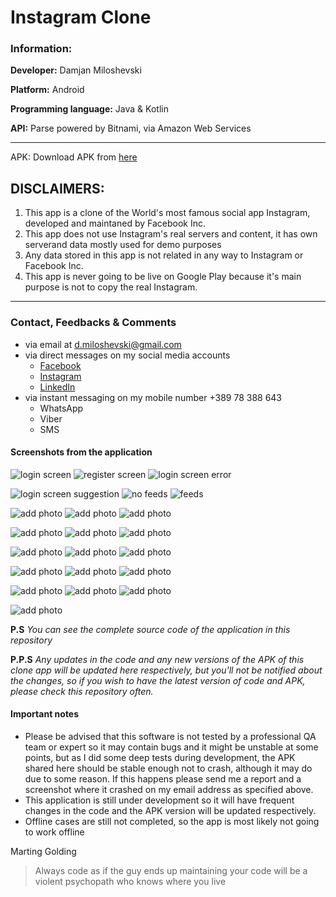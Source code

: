 # Instagram Clone #

### Information: ###
**Developer:** Damjan Miloshevski

**Platform:** Android

**Programming language:** Java & Kotlin

**API:** Parse powered by Bitnami, via Amazon Web Services

-------------------------------------------------------------------
APK: Download APK from [ here ](https://example.com)

## DISCLAIMERS: ##
1. This app is a clone of the World's most famous social app Instagram, developed and maintaned by Facebook Inc.
2. This app does not use Instagram's real servers and content, it has own serverand data mostly used for demo purposes
3. Any data stored in this app is not related in any way to Instagram or Facebook Inc.
4. This app is never going to be live on Google Play because it\'s main purpose is not to copy the real Instagram.
----------------------------------------------------------------------

### Contact, Feedbacks & Comments ###
- via email at d.miloshevski@gmail.com
- via direct messages on my social media accounts
   - [ Facebook ](https://www.facebook.com/damjan.miloshevski)
   - [ Instagram ](https://www.instagram.com/iamdamjanmiloshevski)
   - [ LinkedIn ](https://www.linkedin.com/in/damjanmiloshevski/)
- via instant messaging on my mobile number +389 78 388 643
    - WhatsApp
    - Viber
    - SMS
    
#### Screenshots from the application ####

![login screen](https://1drv.ms/i/s!AgdKHE0lusbyg7Qy5n0iRLzzXdueBw)
![register screen](https://1drv.ms/i/s!AgdKHE0lusbyg7QxUYcOLpNPcZFxoQ)
![login screen error](https://1drv.ms/i/s!AgdKHE0lusbyg7Qy5n0iRLzzXdueBw)


![login screen suggestion](https://1drv.ms/i/s!AgdKHE0lusbyg7QcdISexk4raUobdA)
![no feeds](https://1drv.ms/i/s!AgdKHE0lusbyg7Qv9hBNFl9mpOst7A)
![feeds](https://1drv.ms/i/s!AgdKHE0lusbyg7QbfrXphFRbPxOANg)

![add photo](https://1drv.ms/i/s!AgdKHE0lusbyg7Qu9kr2JBmYU9j_TQ)
![add photo](https://1drv.ms/i/s!AgdKHE0lusbyg7QknOXVcziWtkm4cw)
![add photo](https://1drv.ms/i/s!AgdKHE0lusbyg7QjfoSJPTpx47aYXQ)

![add photo](https://1drv.ms/i/s!AgdKHE0lusbyg7QlkfdBn8oBLibiFQ)
![add photo](https://1drv.ms/i/s!AgdKHE0lusbyg7Qiddkl6eo0mOBmqA)
![add photo](https://1drv.ms/i/s!AgdKHE0lusbyg7QhKOxbCl01KP8LQw)

![add photo](https://1drv.ms/i/s!AgdKHE0lusbyg7QgS32r2BjJN8qGbQ)
![add photo](https://1drv.ms/i/s!AgdKHE0lusbyg7QfHULJLNY0uHWNmg)
![add photo](https://1drv.ms/i/s!AgdKHE0lusbyg7QenkUinP5DNk-wqg)

![add photo](https://1drv.ms/i/s!AgdKHE0lusbyg7Qt0fwdAoqy0rKNqA)
![add photo](https://1drv.ms/i/s!AgdKHE0lusbyg7Qs951uTIEUWQS6FQ)
![add photo](https://1drv.ms/i/s!AgdKHE0lusbyg7QmxPtNHBinBYZROw)

![add photo](https://1drv.ms/i/s!AgdKHE0lusbyg7QpTpvYbPjuD39sRg)
![add photo](https://1drv.ms/i/s!AgdKHE0lusbyg7Qoz3L1BlsNf9m17A)
![add photo](https://1drv.ms/i/s!AgdKHE0lusbyg7Qq8l5of-ToCDnDlA)

![add photo](https://1drv.ms/i/s!AgdKHE0lusbyg7QrvqHTynISyFCN7Q)


**P.S** _You can see the complete source code of the application in this repository_

**P.P.S** _Any updates in the code and any new versions of the APK of this clone app will be updated here respectively, 
but you'll not be notified about the changes, so if you wish to have the latest version of code and APK, please check this repository 
often._

#### Important notes ####
- Please be advised that this software is not tested by a professional QA team or expert so it may contain bugs and it might 
be unstable at some points, but as I did some deep tests during development, the APK shared here should be stable enough not to
crash, although it may do due to some reason. If this happens please send me a report and a screenshot where it crashed on my email address as specified above.
- This application is still under development so it will have frequent changes in the code and the APK version will be updated respectively.
- Offline cases are still not completed, so the app is most likely not going to work offline


Marting Golding 
> Always code as if the guy ends up maintaining your code will be a violent psychopath who knows where you live
